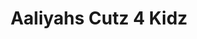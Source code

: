 ---
title: "Aaliyahs Cutz 4 Kidz"
url: /wayne/aaliyahs-cutz-4-kidz-mountainview-boulevard/
shop: Friseur
---